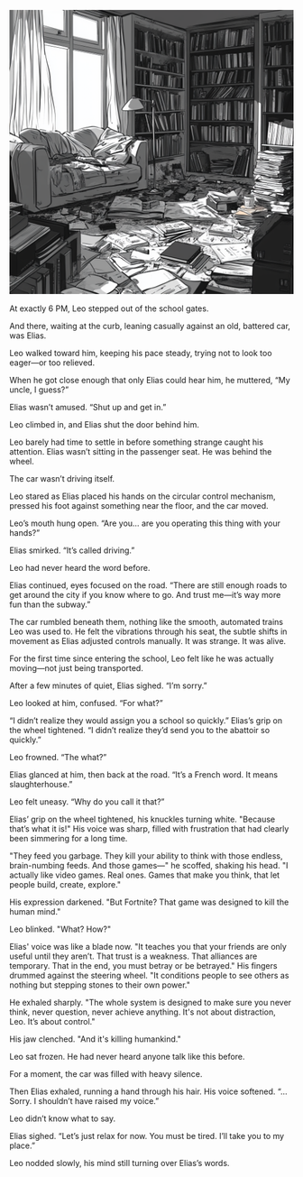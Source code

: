 
![Elias' apartment](/assets/images/elias_place.png)

At exactly 6 PM, Leo stepped out of the school gates.  

And there, waiting at the curb, leaning casually against an old,
battered car, was Elias.

Leo walked toward him, keeping his pace steady, trying not to look too
eager—or too relieved.

When he got close enough that only Elias could hear him, he muttered,
“My uncle, I guess?”

Elias wasn’t amused. “Shut up and get in.”

Leo climbed in, and Elias shut the door behind him.

Leo barely had time to settle in before something strange caught his
attention. Elias wasn’t sitting in the passenger seat. He was behind
the wheel.

The car wasn’t driving itself.

Leo stared as Elias placed his hands on the circular control
mechanism, pressed his foot against something near the floor, and the
car moved.

Leo’s mouth hung open. “Are you… are you operating this thing with
your hands?”

Elias smirked. “It’s called driving.”

Leo had never heard the word before.

Elias continued, eyes focused on the road. “There are still enough
roads to get around the city if you know where to go. And trust
me—it’s way more fun than the subway.”

The car rumbled beneath them, nothing like the smooth, automated
trains Leo was used to. He felt the vibrations through his seat, the
subtle shifts in movement as Elias adjusted controls manually. It was
strange. It was alive.

For the first time since entering the school, Leo felt like he was
actually moving—not just being transported.

After a few minutes of quiet, Elias sighed. “I’m sorry.”

Leo looked at him, confused. “For what?”

“I didn’t realize they would assign you a school so quickly.” Elias’s
grip on the wheel tightened. “I didn’t realize they’d send you to
the abattoir so quickly.”

Leo frowned. “The what?”  

Elias glanced at him, then back at the road. “It’s a French word. It
means slaughterhouse.”

Leo felt uneasy. “Why do you call it that?”  

Elias’ grip on the wheel tightened, his knuckles turning
white. "Because that’s what it is!" His voice was sharp, filled
with frustration that had clearly been simmering for a long time.

"They feed you garbage. They kill your ability to think with
those endless, brain-numbing feeds. And those games—" he scoffed,
shaking his head. "I actually like video games. Real ones. Games
that make you think, that let people build, create, explore."

His expression darkened. "But Fortnite? That game was designed to
kill the human mind."

Leo blinked. "What? How?"  

Elias' voice was like a blade now. "It teaches you that your friends
are only useful until they aren’t. That trust is a weakness. That
alliances are temporary. That in the end, you must betray or be
betrayed." His fingers drummed against the steering wheel. "It
conditions people to see others as nothing but stepping stones to
their own power."

He exhaled sharply. "The whole system is designed to make sure you
never think, never question, never achieve anything. It's
not about distraction, Leo. It’s about control."

His jaw clenched. "And it's killing humankind."

Leo sat frozen. He had never heard anyone talk like this before.

For a moment, the car was filled with heavy silence.

Then Elias exhaled, running a hand through his hair. His voice
softened. “…Sorry. I shouldn’t have raised my voice.”

Leo didn’t know what to say.

Elias sighed. “Let’s just relax for now. You must be tired. I’ll take
you to my place.”

Leo nodded slowly, his mind still turning over Elias’s words.

